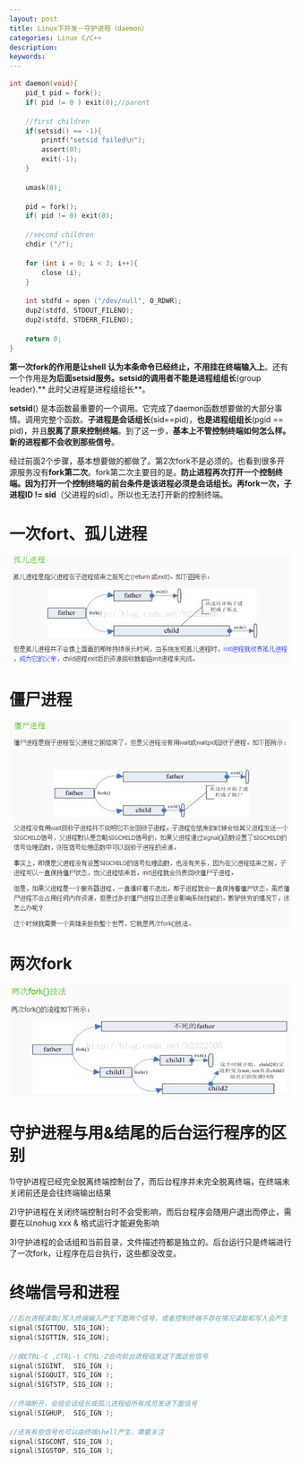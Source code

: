 ```yaml
---
layout: post
title: Linux下开发－守护进程（daemon）
categories: Linux C/C++
description: 
keywords: 
---
```



```c
int daemon(void){
    pid_t pid = fork();
    if( pid != 0 ) exit(0);//parent

    //first children
    if(setsid() == -1){
        printf("setsid failed\n");
        assert(0);
        exit(-1);
    }

    umask(0);

    pid = fork();
    if( pid != 0) exit(0);

    //second children 
    chdir ("/");

    for (int i = 0; i < 3; i++){
        close (i);
    }

    int stdfd = open ("/dev/null", O_RDWR);
    dup2(stdfd, STDOUT_FILENO);
    dup2(stdfd, STDERR_FILENO);

    return 0;
}
```

**第一次fork的作用是让shell 认为本条命令已经终止，不用挂在终端输入上**。还有一个作用是**为后面setsid服务。setsid的调用者不能是进程组组长**(group leader).** 此时父进程是进程组组长**。

**setsid**() 是本函数最重要的一个调用。它完成了daemon函数想要做的大部分事情。调用完整个函数。**子进程是会话组长**(sid==pid)，**也是进程组组长**(pgid == pid)，并且**脱离了原来控制终端**。到了这一步，**基本上不管控制终端如何怎么样。新的进程都不会收到那些信号**。

经过前面2个步骤，基本想要做的都做了。第2次fork不是必须的。也看到很多开源服务没有**fork第二次**。fork第二次主要目的是。**防止进程再次打开一个控制终端。因为打开一个控制终端的前台条件是该进程必须是会话组长。再fork一次，子进程ID != sid**（父进程的sid）。所以也无法打开新的控制终端。



# 一次fort、孤儿进程

![](/images/posts/2015-12-13-linux-c-deamon.md/1.png)





# 僵尸进程

![](/images/posts/2015-12-13-linux-c-deamon.md/2.png)




# 两次fork

![](/images/posts/2015-12-13-linux-c-deamon.md/3.png)




# 守护进程与用&结尾的后台运行程序的区别

1)守护进程已经完全脱离终端控制台了，而后台程序并未完全脱离终端，在终端未关闭前还是会往终端输出结果

2)守护进程在关闭终端控制台时不会受影响，而后台程序会随用户退出而停止，需要在以nohug xxx & 格式运行才能避免影响

3)守护进程的会话组和当前目录，文件描述符都是独立的。后台运行只是终端进行了一次fork，让程序在后台执行，这些都没改变。




# 终端信号和进程

```c
//后台进程读取/写入终端输入产生下面两个信号，或者控制终端不存在情况读取和写入会产生
signal(SIGTTOU, SIG_IGN);
signal(SIGTTIN, SIG_IGN);

//按CTRL-C ,CTRL-\ CTRL-Z会向前台进程组发送下面这些信号
signal(SIGINT,  SIG_IGN );
signal(SIGQUIT, SIG_IGN );
signal(SIGTSTP, SIG_IGN );

//终端断开，会给会话组长或孤儿进程组所有成员发送下面信号
signal(SIGHUP,  SIG_IGN );

//还有有些信号也可以由终端shell产生，需要关注
signal(SIGCONT, SIG_IGN );
signal(SIGSTOP, SIG_IGN );
```








